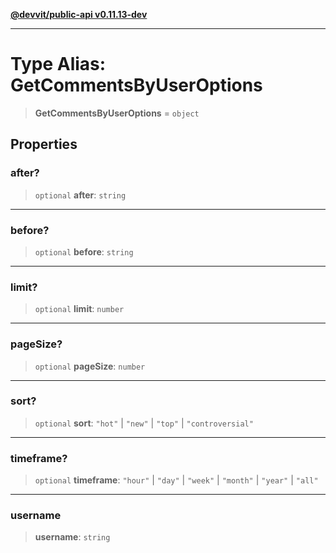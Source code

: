[**@devvit/public-api v0.11.13-dev**](../../README.md)

---

# Type Alias: GetCommentsByUserOptions

> **GetCommentsByUserOptions** = `object`

## Properties

<a id="after"></a>

### after?

> `optional` **after**: `string`

---

<a id="before"></a>

### before?

> `optional` **before**: `string`

---

<a id="limit"></a>

### limit?

> `optional` **limit**: `number`

---

<a id="pagesize"></a>

### pageSize?

> `optional` **pageSize**: `number`

---

<a id="sort"></a>

### sort?

> `optional` **sort**: `"hot"` \| `"new"` \| `"top"` \| `"controversial"`

---

<a id="timeframe"></a>

### timeframe?

> `optional` **timeframe**: `"hour"` \| `"day"` \| `"week"` \| `"month"` \| `"year"` \| `"all"`

---

<a id="username"></a>

### username

> **username**: `string`
